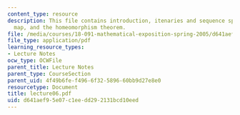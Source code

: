 ```yaml
---
content_type: resource
description: This file contains introduction, itenaries and sequence space, the shift
  map, and the homeomorphism theorem.
file: /media/courses/18-091-mathematical-exposition-spring-2005/d641aef95e07c1eedd292131bcd10eed_lecture06.pdf
file_type: application/pdf
learning_resource_types:
- Lecture Notes
ocw_type: OCWFile
parent_title: Lecture Notes
parent_type: CourseSection
parent_uid: 4f49b6fe-f496-6f32-5896-60bb9d27e8e0
resourcetype: Document
title: lecture06.pdf
uid: d641aef9-5e07-c1ee-dd29-2131bcd10eed
---
```

